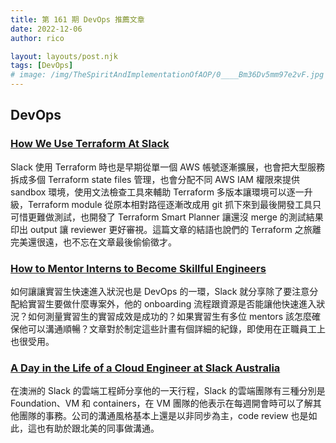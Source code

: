 ```yaml
---
title: 第 161 期 DevOps 推薦文章
date: 2022-12-06
author: rico

layout: layouts/post.njk
tags: [DevOps]
# image: /img/TheSpiritAndImplementationOfAOP/0____Bm36Dv5mm97e2vF.jpg
---
```


## DevOps

<!-- summary -->
### [How We Use Terraform At Slack](https://slack.engineering/how-we-use-terraform-at-slack/)

Slack 使用 Terraform 時也是早期從單一個 AWS 帳號逐漸擴展，也會把大型服務拆成多個 Terraform state files 管理，也會分配不同 AWS IAM 權限來提供 sandbox 環境，使用文法檢查工具來輔助 Terraform 多版本讓環境可以逐一升級<!-- summary -->，Terraform module 從原本相對路徑逐漸改成用 git 抓下來到最後開發工具只可惜更難做測試，也開發了 Terraform Smart Planner 讓還沒 merge 的測試結果印出 output 讓 reviewer 更好審視。這篇文章的結語也說們的 Terraform 之旅離完美還很遠，也不忘在文章最後偷偷徵才。

### [How to Mentor Interns to Become Skillful Engineers](https://slack.engineering/how-to-mentor-interns-to-become-skillful-engineers/)

如何讓讓實習生快速進入狀況也是 DevOps 的一環，Slack 就分享除了要注意分配給實習生要做什麼專案外，他的 onboarding 流程跟資源是否能讓他快速進入狀況？如何測量實習生的實習成效是成功的？如果實習生有多位 mentors 該怎麼確保他可以溝通順暢？文章對於制定這些計畫有個詳細的紀錄，即使用在正職員工上也很受用。

### [A Day in the Life of a Cloud Engineer at Slack Australia](https://slack.engineering/a-day-in-the-life-of-a-cloud-engineer-at-slack-australia/)

在澳洲的 Slack 的雲端工程師分享他的一天行程，Slack 的雲端團隊有三種分別是 Foundation、VM 和 containers，在 VM 團隊的他表示在每週開會時可以了解其他團隊的事務。公司的溝通風格基本上還是以非同步為主，code review 也是如此，這也有助於跟北美的同事做溝通。